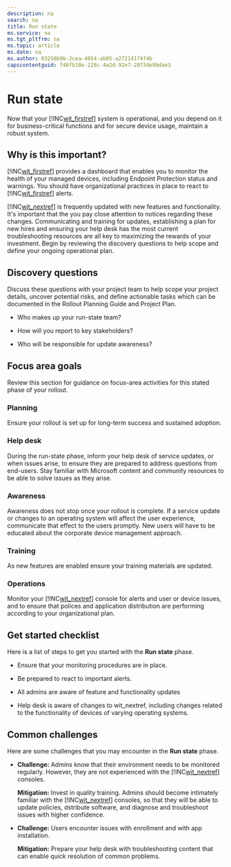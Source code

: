 ```yaml
---
description: na
search: na
title: Run state
ms.service: na
ms.tgt_pltfrm: na
ms.topic: article
ms.date: na
ms.author: 03258b9b-2cea-4654-ab05-a27214174f4b
capscontentguid: f46fb18e-228c-4a2d-92e7-20734e9bdae3
---
```

# Run state
Now that your [!INC[wit_firstref](../Token/wit_firstref_md.md)] system is operational, and you depend on it for business-critical functions and for secure device usage, maintain a robust system.

## Why is this important?
[!INC[wit_firstref](../Token/wit_firstref_md.md)] provides a dashboard that enables you to monitor the health of your managed devices, including Endpoint Protection status and warnings. You should have organizational practices in place to react to [!INC[wit_firstref](../Token/wit_firstref_md.md)] alerts.

[!INC[wit_nextref](../Token/wit_nextref_md.md)] is frequently updated with new features and functionality. It's important that the you pay close attention to notices regarding these changes.
Communicating and training for updates, establishing a plan for new hires and ensuring your help desk has the most current troubleshooting resources are all key to maximizing the rewards of your investment.
Begin by reviewing the discovery questions to help scope and define your ongoing operational plan.

## Discovery questions
Discuss these questions with your project team to help scope your project details, uncover potential risks, and define actionable tasks which can be documented in the  Rollout Planning Guide and Project Plan.

- Who makes up your  run-state team?

- How will you report to key stakeholders?

- Who will be responsible for update awareness?

## Focus area goals
Review this section for guidance on focus-area activities for this stated phase of your rollout.

### Planning
Ensure your rollout is set up for long-term success and sustained adoption.

### Help desk
During the run-state phase, inform your help desk of service updates, or  when issues arise, to ensure they are prepared to address questions from end-users. Stay familiar with Microsoft content and community resources to be able to solve issues as they arise.

### Awareness
Awareness does not stop once your rollout is complete. If a service update or changes to an operating system will affect the user experience, communicate that effect to the users promptly. New users will have to be educated about the corporate device management approach.

### Training
As new features are enabled ensure your training materials are updated.

### Operations
Monitor your [!INC[wit_nextref](../Token/wit_nextref_md.md)] console for alerts and user or device issues, and to ensure that polices and application distribution are performing according to your organizational plan.

## Get started checklist
Here is a list of steps to get you started with the **Run state** phase.

- Ensure that your monitoring procedures are in place.

- Be prepared to react to important alerts.

- All admins are aware of feature and functionality updates

- Help desk is aware of changes to wit_nextref, including changes related to the functionality of devices of varying operating systems.

## Common challenges
Here are some  challenges that you may encounter in the **Run state** phase.

- **Challenge:** Admins know that their environment needs to be monitored regularly. However, they are not experienced with the [!INC[wit_nextref](../Token/wit_nextref_md.md)] consoles.

   **Mitigation:** Invest in quality training. Admins should become intimately familiar with the [!INC[wit_nextref](../Token/wit_nextref_md.md)] consoles, so that they will be able to update policies, dstribute software, and diagnose and troubleshoot issues with higher confidence.

- **Challenge:** Users encounter issues with enrollment and with app installation.

   **Mitigation:** Prepare your help desk with troubleshooting content that can enable quick resolution of common problems.

